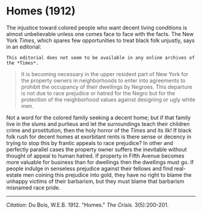 # Homes (1912)


The injustice toward colored people who want decent living conditions is almost unbelievable unless one comes face to face with the facts. The New York *Times*, which spares few opportunities to treat black folk unjustly, says in an editorial:

```{margin}
This editorial does not seem to be available in any online archives of the *Times*.
```

> It is becoming necessary in the upper resident part of New York for the property owners in neighborhoods to enter into agreements to prohibit the occupancy of their dwellings by Negroes. This departure is not due to race prejudice or hatred for the Negro but for the protection of the neighborhood values against designing or ugly white men.

Not a word for the colored family seeking a decent home; but if that family live in the slums and purlieus and let the surroundings teach their children crime and prostitution, then the holy horror of the *Times* and its ilk! If black folk rush for decent homes at exorbitant rents is there sense or decency in trying to stop this by frantic appeals to race prejudice? In other and perfectly parallel cases the property owner suffers the inevi­table without thought of appeal to human hatred. If property in Fifth Avenue becomes more valuable for business than for dwellings then the dwellings must go. If people indulge in senseless prejudice against their fellows and find real-estate men coining this prejudice into gold, they have no right to blame the unhappy victims of their barbarism, but they must blame that barbarism misnamed race pride.

_________________
*Citation:* Du Bois, W.E.B. 1912. "Homes."  *The Crisis*. 3(5):200-201.

